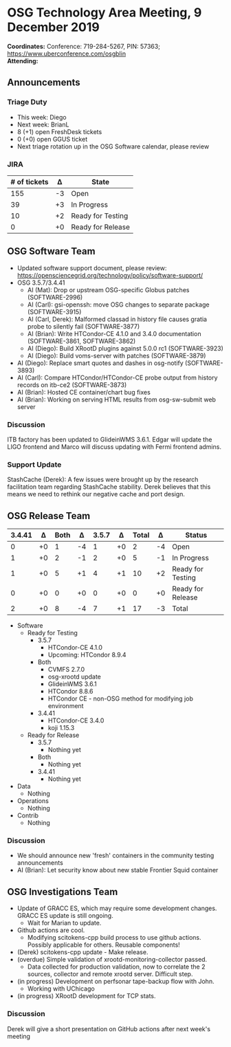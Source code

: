 # OSG Technology Area Meeting,  9 December 2019

**Coordinates:** Conference: 719-284-5267, PIN: 57363; <https://www.uberconference.com/osgblin>  
**Attending:**   


## Announcements


### Triage Duty

-   This week: Diego
-   Next week: BrianL
-   8 (+1) open FreshDesk tickets
-   0 (+0) open GGUS ticket
-   Next triage rotation up in the OSG Software calendar, please review


### JIRA

| # of tickets | &Delta; | State             |
|------------ |------- |----------------- |
| 155          | -3      | Open              |
| 39           | +3      | In Progress       |
| 10           | +2      | Ready for Testing |
| 0            | +0      | Ready for Release |


## OSG Software Team

-   Updated software support document, please review: <https://opensciencegrid.org/technology/policy/software-support/>
-   OSG 3.5.7/3.4.41  
    -   AI (Mat): Drop or upstream OSG-specific Globus patches (SOFTWARE-2996)
    -   AI (Carl): gsi-openssh: move OSG changes to separate package (SOFTWARE-3915)
    -   AI (Carl, Derek): Malformed classad in history file causes gratia probe to silently fail (SOFTWARE-3877)
    -   AI (Brian): Write HTCondor-CE 4.1.0 and 3.4.0 documentation (SOFTWARE-3861, SOFTWARE-3862)
    -   AI (Diego): Build XRootD plugins against 5.0.0 rc1 (SOFTWARE-3923)
    -   AI (Diego): Build voms-server with patches (SOFTWARE-3879)
-   AI (Diego): Replace smart quotes and dashes in osg-notify (SOFTWARE-3893)
-   AI (Carl): Compare HTCondor/HTCondor-CE probe output from history records on itb-ce2 (SOFTWARE-3873)
-   AI (Brian): Hosted CE container/chart bug fixes
-   AI (Brian): Working on serving HTML results from osg-sw-submit web server


### Discussion

ITB factory has been updated to GlideinWMS 3.6.1. Edgar will update the LIGO frontend and Marco will discuss updating with Fermi frontend admins.  


### Support Update

StashCache (Derek): A few issues were brought up by the research facilitation team regarding StashCache stability. Derek believes that this means we need to rethink our negative cache and port design.  


## OSG Release Team

| 3.4.41 | &Delta; | Both | &Delta; | 3.5.7 | &Delta; | Total | &Delta; | Status            |
| ------ | ------- | ---- | ------- | ----- | ------- | ----- | ------- | ----------------- |
| 0      | +0      | 1    | -4      | 1     | +0      | 2     | -4      | Open              |
| 1      | +0      | 2    | -1      | 2     | +0      | 5     | -1      | In Progress       |
| 1      | +0      | 5    | +1      | 4     | +1      | 10    | +2      | Ready for Testing |
| 0      | +0      | 0    | +0      | 0     | +0      | 0     | +0      | Ready for Release |
| 2      | +0      | 8    | -4      | 7     | +1      | 17    | -3      | Total             |

-   Software  
    -   Ready for Testing  
        -   3.5.7  
            -   HTCondor-CE 4.1.0
            -   Upcoming: HTCondor 8.9.4
        -   Both  
            -   CVMFS 2.7.0
            -   osg-xrootd update
            -   GlideinWMS 3.6.1
            -   HTCondor 8.8.6
            -   HTCondor CE - non-OSG method for modifying job environment
        -   3.4.41  
            -   HTCondor-CE 3.4.0
            -   koji 1.15.3
    -   Ready for Release  
        -   3.5.7  
            -   Nothing yet
        -   Both  
            -   Nothing yet
        -   3.4.41  
            -   Nothing yet
-   Data  
    -   Nothing
-   Operations  
    -   Nothing
-   Contrib  
    -   Nothing


### Discussion

-   We should announce new 'fresh' containers in the community testing announcements
-   AI (Brian): Let security know about new stable Frontier Squid container


## OSG Investigations Team

-   Update of GRACC ES, which may require some development changes.  GRACC ES update is still ongoing.  
    -   Wait for Marian to update.
-   Github actions are cool.  
    -   Modifying scitokens-cpp build process to use github actions.  Possibly applicable for others.  Reusable components!
-   (Derek) scitokens-cpp update - Make release.
-   (overdue) Simple validation of xrootd-monitoring-collector passed.  
    -   Data collected for production validation, now to correlate the 2 sources, collector and remote xrootd server.  Difficult step.
-   (in progress) Development on perfsonar tape-backup flow with John.  
    -   Working with UChicago
-   (in progress) XRootD development for TCP stats.


### Discussion

Derek will give a short presentation on GitHub actions after next week's meeting
